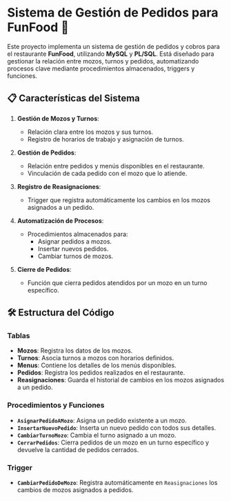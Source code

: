 # Sistema de Gestión de Pedidos para FunFood 🍔

Este proyecto implementa un sistema de gestión de pedidos y cobros para el restaurante **FunFood**, utilizando **MySQL** y **PL/SQL**. Está diseñado para gestionar la relación entre mozos, turnos y pedidos, automatizando procesos clave mediante procedimientos almacenados, triggers y funciones.

## 📋 Características del Sistema

1. **Gestión de Mozos y Turnos**:
   - Relación clara entre los mozos y sus turnos.
   - Registro de horarios de trabajo y asignación de turnos.

2. **Gestión de Pedidos**:
   - Relación entre pedidos y menús disponibles en el restaurante.
   - Vinculación de cada pedido con el mozo que lo atiende.

3. **Registro de Reasignaciones**:
   - Trigger que registra automáticamente los cambios en los mozos asignados a un pedido.

4. **Automatización de Procesos**:
   - Procedimientos almacenados para:
     - Asignar pedidos a mozos.
     - Insertar nuevos pedidos.
     - Cambiar turnos de mozos.

5. **Cierre de Pedidos**:
   - Función que cierra pedidos atendidos por un mozo en un turno específico.

## 🛠️ Estructura del Código

### Tablas

- **Mozos**: Registra los datos de los mozos.
- **Turnos**: Asocia turnos a mozos con horarios definidos.
- **Menus**: Contiene los detalles de los menús disponibles.
- **Pedidos**: Registra los pedidos realizados en el restaurante.
- **Reasignaciones**: Guarda el historial de cambios en los mozos asignados a un pedido.

### Procedimientos y Funciones

- **`AsignarPedidoAMozo`**: Asigna un pedido existente a un mozo.
- **`InsertarNuevoPedido`**: Inserta un nuevo pedido con todos sus detalles.
- **`CambiarTurnoMozo`**: Cambia el turno asignado a un mozo.
- **`CerrarPedidos`**: Cierra pedidos de un mozo en un turno específico y devuelve la cantidad de pedidos cerrados.

### Trigger

- **`CambiarPedidoDeMozo`**: Registra automáticamente en `Reasignaciones` los cambios de mozos asignados a pedidos.

